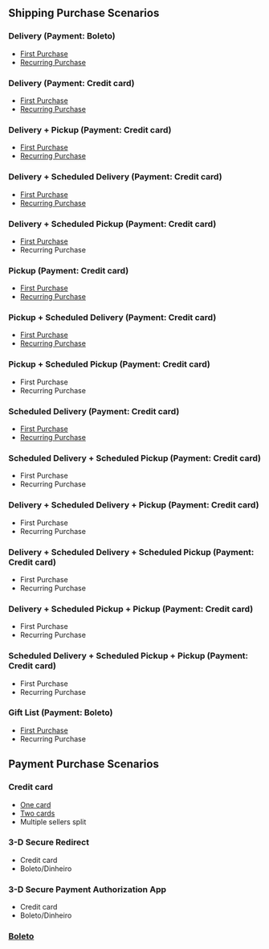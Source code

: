 ## Shipping Purchase Scenarios

### Delivery (Payment: Boleto)

- [First Purchase](https://github.com/vtex/checkout-ui-tests/blob/master/tests/shipping/models/Delivery%20-%20Boleto.model.js)
- [Recurring Purchase](https://github.com/vtex/checkout-ui-tests/blob/master/tests/shipping/models/Delivery%20-%20Second%20Purchase%20-%20Boleto.model.js)

### Delivery (Payment: Credit card)

- [First Purchase](https://github.com/vtex/checkout-ui-tests/blob/master/tests/shipping/models/Delivery%20-%20Credit%20card.model.js)
- [Recurring Purchase](https://github.com/vtex/checkout-ui-tests/blob/master/tests/shipping/models/Delivery%20-%20Second%20Purchase%20-%20Credit%20card.model.js)

### Delivery + Pickup (Payment: Credit card)

- [First Purchase](https://github.com/vtex/checkout-ui-tests/blob/master/tests/shipping/models/Pickup_Delivery%20-%20Credit%20card.model.js)
- [Recurring Purchase](https://github.com/vtex/checkout-ui-tests/blob/master/tests/shipping/models/Pickup_Delivery%20-%20Second%20Purchase%20-%20Credit%20card.model.js)

### Delivery + Scheduled Delivery (Payment: Credit card)

- [First Purchase](https://github.com/vtex/checkout-ui-tests/blob/master/tests/shipping/models/Delivery_Scheduled%20Delivery%20-%20Credit%20card.model.js)
- [Recurring Purchase](https://github.com/vtex/checkout-ui-tests/blob/master/tests/shipping/models/Delivery_Scheduled%20Delivery%20-%20Second%20Purchase%20-%20Credit%20card.model.js)

### Delivery + Scheduled Pickup (Payment: Credit card)

- [First Purchase](https://github.com/vtex/checkout-ui-tests/blob/master/tests/shipping/models/Delivery_Scheduled%20Pickup%20-%20Credit%20card.model.js)
- Recurring Purchase

### Pickup (Payment: Credit card)

- [First Purchase](https://github.com/vtex/checkout-ui-tests/blob/master/tests/shipping/models/Pickup%20-%20Credit%20card.model.js)
- [Recurring Purchase](https://github.com/vtex/checkout-ui-tests/blob/master/tests/shipping/models/Pickup%20-%20Second%20Purchase%20-%20Credit%20card.model.js)

### Pickup + Scheduled Delivery (Payment: Credit card)

- [First Purchase](https://github.com/vtex/checkout-ui-tests/blob/master/tests/shipping/models/Pickup_Scheduled%20Delivery%20-%20Credit%20card.model.js)
- [Recurring Purchase](https://github.com/vtex/checkout-ui-tests/blob/master/tests/shipping/models/Pickup_Scheduled%20Delivery%20-%20Second%20Purchase%20-%20Boleto.model.js)

### Pickup + Scheduled Pickup (Payment: Credit card)

- First Purchase
- Recurring Purchase

### Scheduled Delivery (Payment: Credit card)

- [First Purchase](https://github.com/vtex/checkout-ui-tests/blob/master/tests/shipping/models/Scheduled%20Delivery%20-%20Credit%20card.model.js)
- [Recurring Purchase](https://github.com/vtex/checkout-ui-tests/blob/master/tests/shipping/models/Scheduled%20Delivery%20-%20Second%20Purchase%20-%20Credit%20card.model.js)

### Scheduled Delivery + Scheduled Pickup (Payment: Credit card)

- First Purchase
- Recurring Purchase

### Delivery + Scheduled Delivery + Pickup (Payment: Credit card)

- First Purchase
- Recurring Purchase

### Delivery + Scheduled Delivery + Scheduled Pickup (Payment: Credit card)

- First Purchase
- Recurring Purchase

### Delivery + Scheduled Pickup + Pickup (Payment: Credit card)

- First Purchase
- Recurring Purchase

### Scheduled Delivery + Scheduled Pickup + Pickup (Payment: Credit card)

- First Purchase
- Recurring Purchase

### Gift List (Payment: Boleto)

- [First Purchase](https://github.com/vtex/checkout-ui-tests/blob/master/tests/shipping/models/Gift%20List%20Purchase.model.js)
- Recurring Purchase

## Payment Purchase Scenarios

### Credit card

- [One card](https://github.com/vtex/checkout-ui-tests/blob/master/tests/shipping/models/Delivery%20-%20Credit%20card.model.js)
- [Two cards](https://github.com/vtex/checkout-ui-tests/blob/master/tests/shipping/models/Payment%20-%20Credit%20card%20-%20Two%20Cards.model.js)
- Multiple sellers split

### 3-D Secure Redirect

- Credit card
- Boleto/Dinheiro

### 3-D Secure Payment Authorization App

- Credit card
- Boleto/Dinheiro

### [Boleto](https://github.com/vtex/checkout-ui-tests/blob/master/tests/shipping/models/Delivery%20-%20Boleto.model.js)
